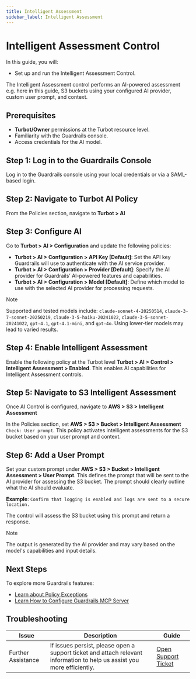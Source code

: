 ```yaml
---
title: Intelligent Assessment
sidebar_label: Intelligent Assessment
---
```


# Intelligent Assessment Control

In this guide, you will:
- Set up and run the Intelligent Assessment Control.

The Intelligent Assessment control performs an AI-powered assessment e.g. here in this guide, S3 buckets using your configured AI provider, custom user prompt, and context.

## Prerequisites

- **Turbot/Owner** permissions at the Turbot resource level.
- Familiarity with the Guardrails console.
- Access credentials for the AI model.

## Step 1: Log in to the Guardrails Console

Log in to the Guardrails console using your local credentials or via a SAML-based login.

## Step 2: Navigate to Turbot AI Policy

From the Policies section, navigate to **Turbot > AI**

## Step 3: Configure AI

Go to **Turbot > AI > Configuration** and update the following policies:

- **Turbot > AI > Configuration > API Key [Default]**: Set the API key Guardrails will use to authenticate with the AI service provider.
- **Turbot > AI > Configuration > Provider [Default]**: Specify the AI provider for Guardrails’ AI-powered features and capabilities.
- **Turbot > AI > Configuration > Model [Default]**: Define which model to use with the selected AI provider for processing requests.

> [!NOTE]
> Supported and tested models include:
> `claude-sonnet-4-20250514`, `claude-3-7-sonnet-20250219`, `claude-3-5-haiku-20241022`, `claude-3-5-sonnet-20241022`, `gpt-4.1`, `gpt-4.1-mini`, and `gpt-4o`.
> Using lower-tier models may lead to varied results.

## Step 4: Enable Intelligent Assessment

Enable the following policy at the Turbot level **Turbot > AI > Control > Intelligent Assessment > Enabled**. This enables AI capabilities for Intelligent Assessment controls.

## Step 5: Navigate to S3 Intelligent Assessment

Once AI Control is configured, navigate to  **AWS > S3 > Intelligent Assessment**

In the Policies section, set **AWS > S3 > Bucket > Intelligent Assessment**  `Check: User prompt`. This policy activates intelligent assessments for the S3 bucket based on your user prompt and context.

## Step 6: Add a User Prompt

Set your custom prompt under **AWS > S3 > Bucket > Intelligent Assessment > User Prompt**. This defines the prompt that will be sent to the AI provider for assessing the S3 bucket. The prompt should clearly outline what the AI should evaluate.

**Example**:
`Confirm that logging is enabled and logs are sent to a secure location.`

The control will assess the S3 bucket using this prompt and return a response.

> [!NOTE]
> The output is generated by the AI provider and may vary based on the model's capabilities and input details.

## Next Steps

To explore more Guardrails features:

- [Learn about Policy Exceptions](/guides/configuring-guardrails/managing-policies#creating-an-exception)
- [Learn How to Configure Guardrails MCP Server](/guardrails/docs/guides/using-guardrails/ai-tools)

## Troubleshooting

| Issue                  | Description                                                                                                                   | Guide                                      |
|------------------------|-------------------------------------------------------------------------------------------------------------------------------|--------------------------------------------|
| Further Assistance     | If issues persist, please open a support ticket and attach relevant information to help us assist you more efficiently.       | [Open Support Ticket](https://support.turbot.com) |